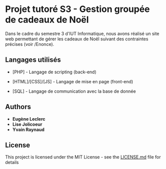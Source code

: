 # Projet tutoré S3 - Gestion groupée de cadeaux de Noël

Dans le cadre du semestre 3 d'IUT Informatique, nous avons réalisé un site web permettant de gérer les cadeaux de Noël suivant des contraintes précises (voir /Enonce).


## Langages utilisés

* [PHP] - Langage de scripting (back-end)
* [HTML]/[CSS]/[JS] - Langage de mise en page (front-end)

* [SQL] - Langage de communication avec la base de donnée



## Authors

* **Eugène Leclerc**
* **Lise Jolicoeur**
* **Yvain Raynaud**



## License

This project is licensed under the MIT License - see the [LICENSE.md](LICENSE.md) file for details
